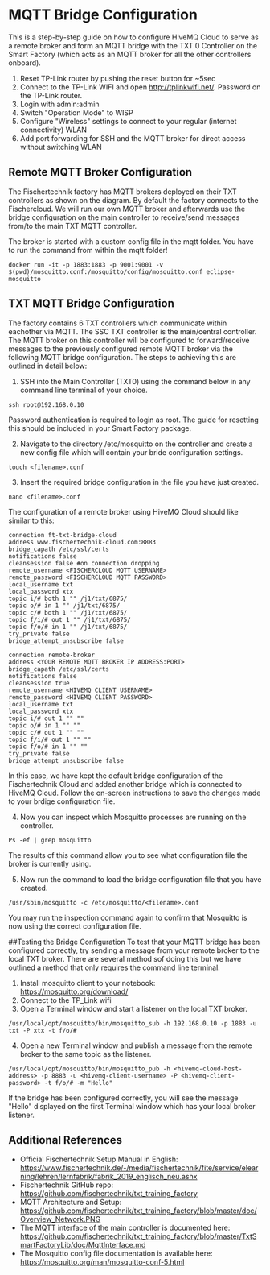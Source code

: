 # MQTT Bridge Configuration
This is a step-by-step guide on how to configure HiveMQ Cloud to serve as a remote broker and form an MQTT bridge with the TXT 0 Controller on the Smart Factory (which acts as an MQTT broker for all the other controllers onboard).

1. Reset TP-Link router by pushing the reset button for ~5sec
2. Connect to the TP-Link WIFI and open <http://tplinkwifi.net/>. Password on the TP-Link router.
3. Login with admin:admin
4. Switch "Operation Mode" to WISP
5. Configure "Wireless" settings to connect to your regular (internet connectivity) WLAN
6. Add port forwarding for SSH and the MQTT broker for direct access without switching WLAN


## Remote MQTT Broker Configuration

The Fischertechnik factory has MQTT brokers deployed on their TXT controllers as shown on the diagram. By default the factory connects to the Fischercloud. We will run our own MQTT broker and afterwards use the bridge configuration on the main controller to receive/send messages from/to the main TXT MQTT controller.

The broker is started with a custom config file in the mqtt folder. 
You have to run the command from within the mqtt folder!

```
docker run -it -p 1883:1883 -p 9001:9001 -v $(pwd)/mosquitto.conf:/mosquitto/config/mosquitto.conf eclipse-mosquitto
```

## TXT MQTT Bridge Configuration

The factory contains 6 TXT controllers which communicate within eachother via MQTT. The SSC TXT controller is the main/central controller. The MQTT broker on this controller will be configured to forward/receive messages to the previously configured remote MQTT broker via the following MQTT bridge configuration.
The steps to achieving this are outlined in detail below:
1. SSH into the Main Controller (TXT0) using the command below in any command line terminal of your choice.
```
ssh root@192.168.0.10
```
Password authentication is required to login as root.
The guide for resetting this should be included in your Smart Factory package.

2. Navigate to the directory /etc/mosquitto on the controller and create a new config file which will contain your bride configuration settings.
```
touch <filename>.conf
```
3. Insert the required bridge configuration in the file you have just created.
```
nano <filename>.conf
```
The configuration of a remote broker using HiveMQ Cloud should like similar to this:
```
connection ft-txt-bridge-cloud
address www.fischertechnik-cloud.com:8883
bridge_capath /etc/ssl/certs
notifications false
cleansession false #on connection dropping
remote_username <FISCHERCLOUD MQTT USERNAME>
remote_password <FISCHERCLOUD MQTT PASSWORD>
local_username txt
local_password xtx
topic i/# both 1 "" /j1/txt/6875/
topic o/# in 1 "" /j1/txt/6875/
topic c/# both 1 "" /j1/txt/6875/
topic f/i/# out 1 "" /j1/txt/6875/
topic f/o/# in 1 "" /j1/txt/6875/
try_private false
bridge_attempt_unsubscribe false

connection remote-broker
address <YOUR REMOTE MQTT BROKER IP ADDRESS:PORT>
bridge_capath /etc/ssl/certs
notifications false
cleansession true
remote_username <HIVEMQ CLIENT USERNAME>
remote_password <HIVEMQ CLIENT PASSWORD>
local_username txt
local_password xtx
topic i/# out 1 "" ""
topic o/# in 1 "" ""
topic c/# out 1 "" ""
topic f/i/# out 1 "" ""
topic f/o/# in 1 "" ""
try_private false
bridge_attempt_unsubscribe false
```
In this case, we have kept the default bridge configuration of the Fischertechnik Cloud and added another bridge which is connected to HiveMQ Cloud.
Follow the on-screen instructions to save the changes made to your brdige configuration file.

4. Now you can inspect which Mosquitto processes are running on the controller.
```
Ps -ef | grep mosquitto
```
The results of this command allow you to see what configuration file the broker is currently using.

5. Now run the command to load the bridge configuration file that you have created.
```
/usr/sbin/mosquitto -c /etc/mosquitto/<filename>.conf
```
You may run the inspection command again to confirm that Mosquitto is now using the correct configuration file.

##Testing the Bridge Configuration
To test that your MQTT bridge has been configured correctly, try sending a message from your remote broker to the local TXT broker. There are several method sof doing this but we have outlined a method that only requires the command line terminal.

1. Install mosquitto client to your notebook: https://mosquitto.org/download/
2. Connect to the TP_Link wifi
3. Open a Terminal window and start a listener on the local TXT broker.
```
/usr/local/opt/mosquitto/bin/mosquitto_sub -h 192.168.0.10 -p 1883 -u txt -P xtx -t f/o/#
```
4. Open a new Terminal window and publish a message from the remote broker to the same topic as the listener. 
```
/usr/local/opt/mosquitto/bin/mosquitto_pub -h <hivemq-cloud-host-address> -p 8883 -u <hivemq-client-username> -P <hivemq-client-password> -t f/o/# -m "Hello"
```
If the bridge has been configured correctly, you will see the message "Hello" displayed on the first Terminal window which has your local broker listener.

## Additional References

- Official Fischertechnik Setup Manual in English:
<https://www.fischertechnik.de/-/media/fischertechnik/fite/service/elearning/lehren/lernfabrik/fabrik_2019_englisch_neu.ashx>
- Fischertechnik GitHub repo: <https://github.com/fischertechnik/txt_training_factory>
- MQTT Architecture and Setup:
<https://github.com/fischertechnik/txt_training_factory/blob/master/doc/Overview_Network.PNG>
- The MQTT interface of the main controller is documented here:  
<https://github.com/fischertechnik/txt_training_factory/blob/master/TxtSmartFactoryLib/doc/MqttInterface.md>
- The Mosquitto config file documentation is available here:  
<https://mosquitto.org/man/mosquitto-conf-5.html>
